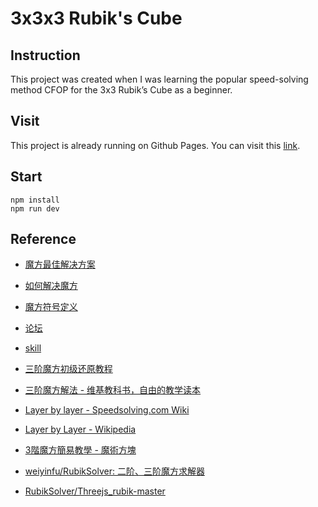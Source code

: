 # 3x3x3 Rubik's Cube

## Instruction

This project was created when I was learning the popular speed-solving method CFOP for the 3x3 Rubik’s Cube as a beginner.

## Visit

This project is already running on Github Pages. You can visit this [link](https://alphanoah.github.io/cube/).


## Start

```shell
npm install
npm run dev
```


## Reference

* [魔方最佳解决方案](https://en.wikipedia.org/wiki/Optimal_solutions_for_Rubik%27s_Cube)
* [如何解决魔方](https://en.wikibooks.org/wiki/How_to_Solve_the_Rubik%27s_Cube)
* [魔方符号定义](https://en.wikipedia.org/wiki/Rubik%27s_Cube#Move_notation)
* [论坛](http://bbs.mf8-china.com/forum.php?mod=viewthread&tid=72963)
* [skill](https://www.cubeskills.com/blog/how-to-get-faster)


* [三阶魔方初级还原教程](https://mp.weixin.qq.com/s/kZ1xwXFH95GvCNlvei4Y9w)
* [三阶魔方解法 - 维基教科书，自由的教学读本](https://zh.wikibooks.org/wiki/%E4%B8%89%E9%98%B6%E9%AD%94%E6%96%B9%E8%A7%A3%E6%B3%95#%E7%AC%AC%E4%B8%89%E6%AD%A5%EF%BC%9A%E5%AE%8C%E6%88%90%E4%B8%AD%E5%B1%82%E5%9B%9B%E6%A3%B1)
* [Layer by layer - Speedsolving.com Wiki](https://www.speedsolving.com/wiki/index.php/Layer_by_layer)
* [Layer by Layer - Wikipedia](https://en.wikipedia.org/wiki/Layer_by_Layer)
* [3階魔方簡易教學 - 魔術方塊](https://sites.google.com/site/limit747/3jie-mo-fang-jian-yi-jiao-xue)
* [weiyinfu/RubikSolver: 二阶、三阶魔方求解器](https://github.com/weiyinfu/RubikSolver)
* [RubikSolver/Threejs_rubik-master](https://github.com/weiyinfu/RubikSolver/tree/master/Threejs_rubik-master)
